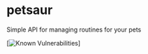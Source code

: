 # petsaur
Simple API for managing routines for your pets

[![Known Vulnerabilities](https://snyk.io/test/github/jfxdev/petsaur/badge.svg)]